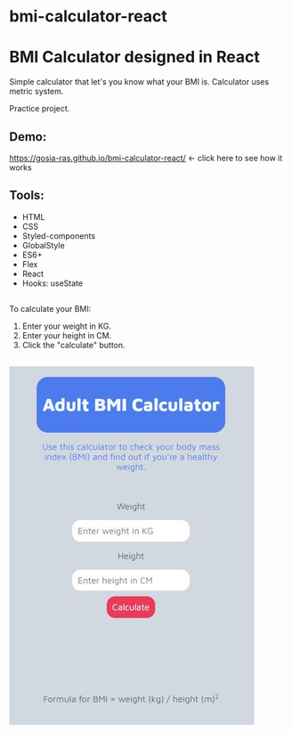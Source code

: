 # bmi-calculator-react

# BMI Calculator designed in React

Simple calculator that let's you know what your BMI is. 
Calculator uses metric system. 

Practice project.

## Demo: 

https://gosia-ras.github.io/bmi-calculator-react/ <- click here to see how it works

## Tools: 

- HTML
- CSS
- Styled-components
- GlobalStyle
- ES6+
- Flex
- React
- Hooks: useState

## 
To calculate your BMI: 
1. Enter your weight in KG. 
2. Enter your height in CM. 
3. Click the "calculate" button.

##
![BMI Calculator](https://raw.githubusercontent.com/Gosia-Ras/bmi-calculator-react/main/public/calculator_resize.JPG)
